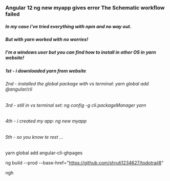 ### Angular 12 ng new myapp gives error The Schematic workflow failed

##### In my case i've tried everything with npm and no way out.

##### But with yarn worked with no worries!

##### I'm a windows user but you can find how to install in other OS in yarn website!

##### 1st - i downloaded yarn from website

###### 2nd - installed the global package with vs terminal: yarn global add @angular/cli

###### 3rd - still in vs terminal set: ng config -g cli.packageManager yarn

###### 4th - i created my app: ng new myapp

###### 5th - so you know te rest ...

yarn global add angular-cli-ghpages

ng build --prod --base-href="https://github.com/shruti1234627/todotrail8"

ngh
